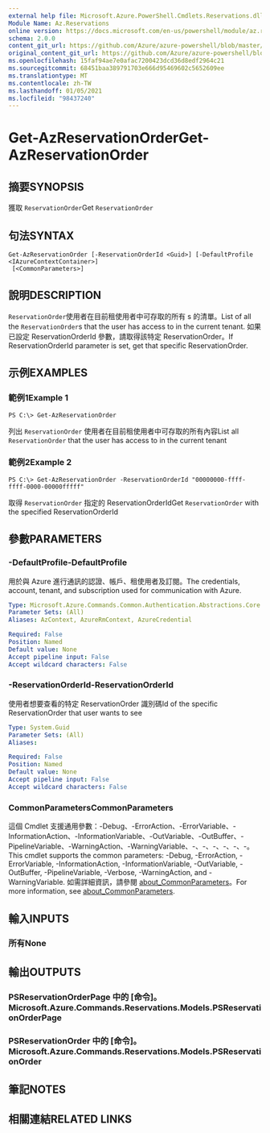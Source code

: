 ```yaml
---
external help file: Microsoft.Azure.PowerShell.Cmdlets.Reservations.dll-Help.xml
Module Name: Az.Reservations
online version: https://docs.microsoft.com/en-us/powershell/module/az.reservations/get-azreservationorder
schema: 2.0.0
content_git_url: https://github.com/Azure/azure-powershell/blob/master/src/Reservations/Reservations/help/Get-AzReservationOrder.md
original_content_git_url: https://github.com/Azure/azure-powershell/blob/master/src/Reservations/Reservations/help/Get-AzReservationOrder.md
ms.openlocfilehash: 15faf94ae7e0afac7200423dcd36d8edf2964c21
ms.sourcegitcommit: 68451baa389791703e666d95469602c5652609ee
ms.translationtype: MT
ms.contentlocale: zh-TW
ms.lasthandoff: 01/05/2021
ms.locfileid: "98437240"
---
```

# <span data-ttu-id="2780a-101">Get-AzReservationOrder</span><span class="sxs-lookup"><span data-stu-id="2780a-101">Get-AzReservationOrder</span></span>

## <span data-ttu-id="2780a-102">摘要</span><span class="sxs-lookup"><span data-stu-id="2780a-102">SYNOPSIS</span></span>
<span data-ttu-id="2780a-103">獲取 `ReservationOrder`</span><span class="sxs-lookup"><span data-stu-id="2780a-103">Get `ReservationOrder`</span></span>

## <span data-ttu-id="2780a-104">句法</span><span class="sxs-lookup"><span data-stu-id="2780a-104">SYNTAX</span></span>

```
Get-AzReservationOrder [-ReservationOrderId <Guid>] [-DefaultProfile <IAzureContextContainer>]
 [<CommonParameters>]
```

## <span data-ttu-id="2780a-105">說明</span><span class="sxs-lookup"><span data-stu-id="2780a-105">DESCRIPTION</span></span>
<span data-ttu-id="2780a-106">`ReservationOrder`使用者在目前租使用者中可存取的所有 s 的清單。</span><span class="sxs-lookup"><span data-stu-id="2780a-106">List of all the `ReservationOrder`s that the user has access to in the current tenant.</span></span> <span data-ttu-id="2780a-107">如果已設定 ReservationOrderId 參數，請取得該特定 ReservationOrder。</span><span class="sxs-lookup"><span data-stu-id="2780a-107">If ReservationOrderId parameter is set, get that specific ReservationOrder.</span></span>

## <span data-ttu-id="2780a-108">示例</span><span class="sxs-lookup"><span data-stu-id="2780a-108">EXAMPLES</span></span>

### <span data-ttu-id="2780a-109">範例1</span><span class="sxs-lookup"><span data-stu-id="2780a-109">Example 1</span></span>
```
PS C:\> Get-AzReservationOrder
```

<span data-ttu-id="2780a-110">列出 `ReservationOrder` 使用者在目前租使用者中可存取的所有內容</span><span class="sxs-lookup"><span data-stu-id="2780a-110">List all `ReservationOrder` that the user has access to in the current tenant</span></span>

### <span data-ttu-id="2780a-111">範例2</span><span class="sxs-lookup"><span data-stu-id="2780a-111">Example 2</span></span>
```
PS C:\> Get-AzReservationOrder -ReservationOrderId "00000000-ffff-ffff-0000-00000fffff"
```

<span data-ttu-id="2780a-112">取得 `ReservationOrder` 指定的 ReservationOrderId</span><span class="sxs-lookup"><span data-stu-id="2780a-112">Get `ReservationOrder` with the specified ReservationOrderId</span></span>

## <span data-ttu-id="2780a-113">參數</span><span class="sxs-lookup"><span data-stu-id="2780a-113">PARAMETERS</span></span>

### <span data-ttu-id="2780a-114">-DefaultProfile</span><span class="sxs-lookup"><span data-stu-id="2780a-114">-DefaultProfile</span></span>
<span data-ttu-id="2780a-115">用於與 Azure 進行通訊的認證、帳戶、租使用者及訂閱。</span><span class="sxs-lookup"><span data-stu-id="2780a-115">The credentials, account, tenant, and subscription used for communication with Azure.</span></span>

```yaml
Type: Microsoft.Azure.Commands.Common.Authentication.Abstractions.Core.IAzureContextContainer
Parameter Sets: (All)
Aliases: AzContext, AzureRmContext, AzureCredential

Required: False
Position: Named
Default value: None
Accept pipeline input: False
Accept wildcard characters: False
```

### <span data-ttu-id="2780a-116">-ReservationOrderId</span><span class="sxs-lookup"><span data-stu-id="2780a-116">-ReservationOrderId</span></span>
<span data-ttu-id="2780a-117">使用者想要查看的特定 ReservationOrder 識別碼</span><span class="sxs-lookup"><span data-stu-id="2780a-117">Id of the specific ReservationOrder that user wants to see</span></span>

```yaml
Type: System.Guid
Parameter Sets: (All)
Aliases:

Required: False
Position: Named
Default value: None
Accept pipeline input: False
Accept wildcard characters: False
```

### <span data-ttu-id="2780a-118">CommonParameters</span><span class="sxs-lookup"><span data-stu-id="2780a-118">CommonParameters</span></span>
<span data-ttu-id="2780a-119">這個 Cmdlet 支援通用參數：-Debug、-ErrorAction、-ErrorVariable、-InformationAction、-InformationVariable、-OutVariable、-OutBuffer、-PipelineVariable、-WarningAction、-WarningVariable、-、-、-、-、-、-。</span><span class="sxs-lookup"><span data-stu-id="2780a-119">This cmdlet supports the common parameters: -Debug, -ErrorAction, -ErrorVariable, -InformationAction, -InformationVariable, -OutVariable, -OutBuffer, -PipelineVariable, -Verbose, -WarningAction, and -WarningVariable.</span></span> <span data-ttu-id="2780a-120">如需詳細資訊，請參閱 [about_CommonParameters](http://go.microsoft.com/fwlink/?LinkID=113216)。</span><span class="sxs-lookup"><span data-stu-id="2780a-120">For more information, see [about_CommonParameters](http://go.microsoft.com/fwlink/?LinkID=113216).</span></span>

## <span data-ttu-id="2780a-121">輸入</span><span class="sxs-lookup"><span data-stu-id="2780a-121">INPUTS</span></span>

### <span data-ttu-id="2780a-122">所有</span><span class="sxs-lookup"><span data-stu-id="2780a-122">None</span></span>

## <span data-ttu-id="2780a-123">輸出</span><span class="sxs-lookup"><span data-stu-id="2780a-123">OUTPUTS</span></span>

### <span data-ttu-id="2780a-124">PSReservationOrderPage 中的 [命令]。</span><span class="sxs-lookup"><span data-stu-id="2780a-124">Microsoft.Azure.Commands.Reservations.Models.PSReservationOrderPage</span></span>

### <span data-ttu-id="2780a-125">PSReservationOrder 中的 [命令]。</span><span class="sxs-lookup"><span data-stu-id="2780a-125">Microsoft.Azure.Commands.Reservations.Models.PSReservationOrder</span></span>

## <span data-ttu-id="2780a-126">筆記</span><span class="sxs-lookup"><span data-stu-id="2780a-126">NOTES</span></span>

## <span data-ttu-id="2780a-127">相關連結</span><span class="sxs-lookup"><span data-stu-id="2780a-127">RELATED LINKS</span></span>
